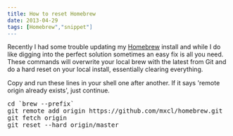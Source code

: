 ```yaml
---
title: How to reset Homebrew
date: 2013-04-29
tags: [Homebrew","snippet"]
---
```


Recently I had some trouble updating my [Homebrew](http://mxcl.github.io/homebrew/) install and while I do like digging into the perfect solution sometimes an easy fix is all you need. These commands will overwrite your local brew with the latest from Git and do a hard reset on your local install, essentially clearing everything.

Copy and run these lines in your shell one after another. If it says 'remote origin already exists', just continue.

<pre class="lang:sh decode:true " >cd `brew --prefix`
git remote add origin https://github.com/mxcl/homebrew.git
git fetch origin
git reset --hard origin/master</pre>
